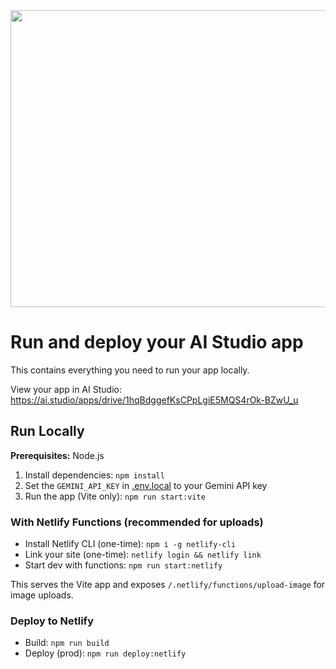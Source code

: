 <div align="center">
<img width="1200" height="475" alt="GHBanner" src="https://github.com/user-attachments/assets/0aa67016-6eaf-458a-adb2-6e31a0763ed6" />
</div>

# Run and deploy your AI Studio app

This contains everything you need to run your app locally.

View your app in AI Studio: https://ai.studio/apps/drive/1hqBdggefKsCPpLgiE5MQS4rOk-BZwU_u

## Run Locally

**Prerequisites:**  Node.js


1. Install dependencies:
   `npm install`
2. Set the `GEMINI_API_KEY` in [.env.local](.env.local) to your Gemini API key
3. Run the app (Vite only):
   `npm run start:vite`

### With Netlify Functions (recommended for uploads)

- Install Netlify CLI (one-time): `npm i -g netlify-cli`
- Link your site (one-time): `netlify login && netlify link`
- Start dev with functions: `npm run start:netlify`

This serves the Vite app and exposes `/.netlify/functions/upload-image` for image uploads.

### Deploy to Netlify

- Build: `npm run build`
- Deploy (prod): `npm run deploy:netlify`
